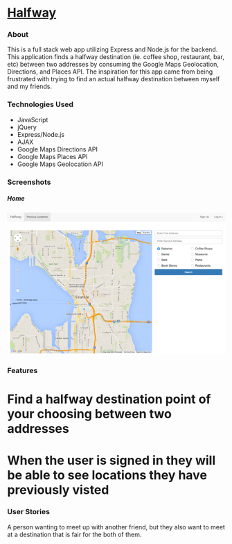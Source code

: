 # [Halfway](https://halfway-chyiwang.herokuapp.com/)

### About
This is a full stack web app utilizing Express and Node.js for the backend.  This application finds a halfway destination (ie. coffee shop, restaurant, bar, etc) between two addresses by consuming the Google Maps Geolocation, Directions,  and Places API.  The inspiration for this app came from being frustrated with trying to find an actual halfway destination between myself and my friends. 

### Technologies Used
* JavaScript
* jQuery
* Express/Node.js
* AJAX
* Google Maps Directions API
* Google Maps Places API
* Google Maps Geolocation API

### Screenshots
##### Home
![Home](https://github.com/chyiyenwang/Halfway/blob/master/static/images/halfway-image.png "Home screenshot")

### Features
# Find a halfway destination point of your choosing between two addresses
# When the user is signed in they will be able to see locations they have previously visted

### User Stories
A person wanting to meet up with another friend, but they also want to meet at a destination that is fair for the both of them.

